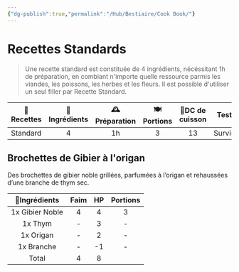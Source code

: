 ```yaml
---
{"dg-publish":true,"permalink":"/Hub/Bestiaire/Cook Book/"}
---
```


# Recettes Standards

> Une recette standard est constituée de 4 ingrédients, nécéssitant 1h de préparation, en combiant n'importe quelle ressource parmis les viandes, les poissons, les herbes et les fleurs. Il est possible d'utiliser un seul filler par Recette Standard.

| 🥄Recettes | 🌿Ingrédients | 🕰️Préparation | 🍽️ Portions | 🎲DC de cuisson |  Test  |
| ---------- | :-----------: | :------------: | :----------: | :-------------: | :----: |
| Standard   |       4       |       1h       |      3       |       13        | Survie |
## Brochettes de Gibier à l'origan

Des brochettes de gibier noble grillées, parfumées à l’origan et rehaussées d’une branche de thym sec.

|  🥄Ingrédients  | Faim | HP  | Portions |
| :-------------: | :--: | :-: | :------: |
| 1x Gibier Noble |  4   |  4  |    3     |
|     1x Thym     |  -   |  3  |    -     |
|    1x Origan    |  -   |  2  |    -     |
|   1x Branche    |  -   | -1  |    -     |
|      Total      |  4   |  8  |    
